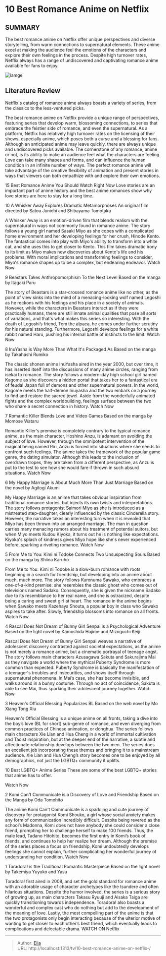 # 10 Best Romance Anime on Netflix 


## SUMMARY 


 The best romance anime on Netflix offer unique perspectives and diverse storytelling, from warm connections to supernatural elements. 
 These anime excel at making the audience feel the emotions of the characters and explore their own feelings in the process. 
 Despite high turnover rates, Netflix always has a range of undiscovered and captivating romance anime available for fans to enjoy. 

![iamge](https://static1.srcdn.com/wordpress/wp-content/uploads/2024/01/best-romance-on-netflix.jpg)

## Literature Review
Netflix&#39;s catalog of romance anime always boasts a variety of series, from the classics to the less-ventured picks.




The best romance anime on Netflix provide a unique range of perspectives, featuring series that develop warm, blossoming connections, to series that embrace the feistier side of romance, and even the supernatural. As a platform, Netflix has relatively high turnover rates on the licensing of their shows, especially anime, which poses both a curse and a blessing for fans. Although an anticipated anime may leave quickly, there are always unique and undiscovered picks available.
The cornerstone of any romance, anime or not, is its ability to make an audience feel what the characters are feeling. Love can take many shapes and forms, and can influence the human condition in an infinite number of ways. The perfect romance anime will take advantage of the creative flexibility of animation and present stories in ways that viewers can both empathize with and explore their own emotions.
            
 
 15 Best Romance Anime You Should Watch Right Now 
Love stories are an important part of anime history and the best anime romances show why love stories are here to stay for a long time.













 








 10  A Whisker Away Explores Dramatic Metamorphoses 
An original film directed by Satou Junichi and Shibayama Tomotaka
        

A Whisker Away is an emotion-driven film that blends realism with the supernatural in ways not commonly found in romance anime. The story follows a young girl named Sasaki Miyo as she copes with a complicated home environment and her developing feelings for her crush, Hinode Kento. The fantastical comes into play with Miyo&#39;s ability to transform into a white cat, and she uses this to get closer to Kento. This film takes dramatic irony to its limit as Miyo makes new discoveries about Kento&#39;s life and his problems. With moral implications and transforming feelings to consider, Miyo&#39;s romance shapes up to be a complex, but endearing endeavor.
Watch Now





 9  Beastars Takes Anthropomorphism To the Next Level 
Based on the manga by Itagaki Paru
        

The story of Beastars is a star-crossed romance anime like no other, as the point of view sinks into the mind of a menacing-looking wolf named Legoshi as he reckons with his feelings and his place in a society of animals. However, while the characters in Beastars interact as if they were practically humans, there are still innate animal qualities that pose all sorts of variations, and that&#39;s what makes this series so interesting. With the death of Legoshi’s friend, Tem the alpaca, he comes under further scrutiny for his natural standing. Furthermore, Legoshi develops feelings for a white rabbit named Haru, pushing his internal battle of instincts to the limit. 
Watch Now





 8  InuYasha is Way More Than What It&#39;s Packaged As 
Based on the manga by Takahashi Rumiko


 







The classic shonen anime InuYasha aired in the year 2000, but over time, it has inserted itself into the discussions of many anime circles, ranging from isekai to romance. The story follows a modern-day high school girl named Kagome as she discovers a hidden portal that takes her to a fantastical era of feudal Japan full of demons and other supernatural powers. In the world, Kagome meets the half-demon Inuyasha and the two embark on a journey to find and restore the sacred jewel. Aside from the wonderfully animated fights and the complex worldbuilding, feelings surface between the two who share a secret connection in history. 
Watch Now





 7  Romantic Killer Blends Love and Video Games 
Based on the manga by Momose Wataru
        

Romantic Killer&#39;s premise is completely contrary to the typical romance anime, as the main character, Hoshino Anzu, is adamant on avoiding the subject of love. However, through the omnipotent intervention of the magical being named Riri, Anzu is forced into situations where she needs to confront such feelings. The anime takes the framework of the popular game genre, the dating simulator. Although this leads to the inclusion of overdrawn tropes, they are taken from a different perspective, as Anzu is put to the test to see how she would fare if thrown in such absurd situations.
Watch Now





 6  My Happy Marriage is About Much More Than Just Marriage 
Based on the novel by Agitogi Akumi


 







My Happy Marriage is an anime that takes obvious inspiration from traditional romance stories, but injects its own twists and interpretations. The story follows protagonist Saimori Miyo as she is introduced as a mistreated step-daughter, clearly influenced by the classic Cinderella story. However, the narrative takes an interesting turn when it is revealed that Miyo has been thrown into an arranged marriage. The man in question carries many menacing rumors about his treatment of potential suitors, but when Miyo meets Kudou Kiyoka, it turns out he is nothing like expectations. Kiyoka&#39;s splash of kindness gives Miyo hope like she&#39;s never experienced before, sparking a riveting romance. 
Watch Now





 5  From Me to You: Kimi ni Todoke Connects Two Unsuspecting Souls 
Based on the manga by Shiina Karuho
        

From Me to You: Kimi ni Todoke is a slow-burn romance with roots beginning in a search for friendship, but developing into an anime about much, much more. The story follows Kuronuma Sawako, who embraces a one-of-a-kind premise: she resembles the classic ghost who comes out of televisions named Sadako. Consequently, she is given the nickname Sadako due to its resemblance to her real name, and she is ostracized, despite being a caring and sweet girl at heart. The romance in the anime begins when Sawako meets Kazehaya Shouta, a popular boy in class who Sawako aspires to take after. Slowly, friendship blossoms into romance on all fronts.
Watch Now





 4  Rascal Does Not Dream of Bunny Girl Senpai is a Psychological Adventure 
Based on the light novel by Kamoshida Hajime and Mizoguchi Keiji
        

Rascal Does Not Dream of Bunny Girl Senpai weaves a narrative of adolescent discovery contrasted against societal expectations, as the anime is not merely a romance anime, but a cinematic portrayal of teenage angst. The story follows main characters Azusagawa Sakuta and Sakurajima Mai as they navigate a world where the mythical Puberty Syndrome is more common than expected. Puberty Syndrome is basically the manifestation of a teenager&#39;s troubles and insecurities, and shows itself through supernatural phenomena. In Mai’s case, she has become invisible, and walks around in a bunny costume. Through no act of coincidence, Sakuta is able to see Mai, thus sparking their adolescent journey together.
Watch Now





 3  Heaven&#39;s Official Blessing Popularizes BL 
Based on the web novel by Mo Xiang Tong Xiu


 







Heaven&#39;s Official Blessing is a unique anime on all fronts, taking a dive into the boy’s love (BL for short) sub-genre of romance, and even diverging from common practices of Chinese animation, or donghua. The series follows main characters Xie Lian and Hua Cheng in a world of immortal cultivation and Taoist inspiration, but at the deeper end of the narrative, a subtle and affectionate relationship develops between the two men. The series does an excellent job incorporating these themes and bringing it to a mainstream audience. Xie Lian and Hua Cheng’s story becomes one to be enjoyed by all demographics, not just the LGBTQ&#43; community it uplifts.
            
 
 10 Best LGBTQ&#43; Anime Series 
These are some of the best LGBTQ&#43; stories that anime has to offer.




Watch Now





 2  Komi Can&#39;t Communicate is a Discovery of Love and Friendship 
Based on the Manga by Oda Tomohito


 







The anime Komi Can&#39;t Communicate is a sparkling and cute journey of discovery for protagonist Komi Shouko, a girl whose social anxiety makes any form of communication incredibly difficult. Despite being revered as the school’s Madonna, Komi does not have anybody she could consider a close friend, prompting her to challenge herself to make 100 friends. Thus, the male lead, Tadano Hitohito, becomes the first entry in Komi’s book of friends, and continues to help her realize her dream. Although the premise of the series places a focus on friendship, Komi undoubtedly develops feelings she cannot explain, further complicating her wonderful journey of understanding her condition.
Watch Now





 1  Toradora! is the Traditional Romantic Masterpiece 
Based on the light novel by Takemiya Yuyuko and Yasu


 







Toradora! first aired in 2008, and set the gold standard for romance anime with an adorable usage of character archetypes like the tsundere and often hilarious situations. Despite the humor involved, the series is a serious story of growing up, as main characters Takasu Ryuuji and Aisaka Taiga are quickly transitioning towards independence. Toradora! also boasts a wonderful and complex cast who do nothing but add to the development of the meaning of love. Lastly, the most compelling part of the anime is that the two protagonists only begin interacting because of the ulterior motive of wanting to get closer to each other’s best friend, which eventually leads to complications and delectable drama.
WATCH ON Netflix 

---

> Author: [Ella](https://instagram.hk.cn/)  
> URL: http://localhost:1313/tv/10-best-romance-anime-on-netflix-/  

